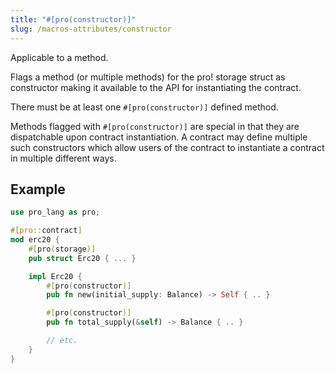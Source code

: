 ```yaml
---
title: "#[pro(constructor)]"
slug: /macros-attributes/constructor
---
```


Applicable to a method.

Flags a method (or multiple methods) for the pro! storage struct as constructor making it available to the API for instantiating the contract.

There must be at least one `#[pro(constructor)]` defined method.

Methods flagged with `#[pro(constructor)]` are special in that they are dispatchable
upon contract instantiation. A contract may define multiple such constructors which
allow users of the contract to instantiate a contract in multiple different ways.


## Example

```rust
use pro_lang as pro;

#[pro::contract]
mod erc20 {
    #[pro(storage)]
    pub struct Erc20 { ... }

    impl Erc20 {
        #[pro(constructor)]
        pub fn new(initial_supply: Balance) -> Self { .. }

        #[pro(constructor)]
        pub fn total_supply(&self) -> Balance { .. }

        // etc.
    }
}
```
